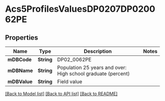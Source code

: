 # Acs5ProfilesValuesDP0207DP020062PE

## Properties
Name | Type | Description | Notes
------------ | ------------- | ------------- | -------------
**mDBCode** | **String** | DP02_0062PE | 
**mDBName** | **String** | Population 25 years and over: High school graduate (percent) | 
**mDBValue** | **String** | Field value | 

[[Back to Model list]](../README.md#documentation-for-models) [[Back to API list]](../README.md#documentation-for-api-endpoints) [[Back to README]](../README.md)


